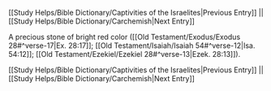 [[Study Helps/Bible Dictionary/Captivities of the Israelites|Previous Entry]]  ||  [[Study Helps/Bible Dictionary/Carchemish|Next Entry]]

 A precious stone of bright red color ([[Old Testament/Exodus/Exodus 28#^verse-17|Ex. 28:17]]; [[Old Testament/Isaiah/Isaiah 54#^verse-12|Isa. 54:12]]; [[Old Testament/Ezekiel/Ezekiel 28#^verse-13|Ezek. 28:13]]).

[[Study Helps/Bible Dictionary/Captivities of the Israelites|Previous Entry]]  ||  [[Study Helps/Bible Dictionary/Carchemish|Next Entry]]